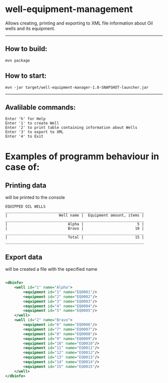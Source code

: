# well-equipment-management

Allows creating, printing and exporting to XML file information about Oil wells and its equipment.
<hr>

## How to build:

```text
mvn package
``` 

## How to start:

```text
mvn -jar target/well-equipment-manager-1.0-SNAPSHOT-launcher.jar
```

<hr>

## Avalilable commands:

```text
Enter 'h' for Help
Enter '1' to create Well
Enter '2' to print table containing information about Wells
Enter '3' to export to XML
Enter '4' to Exit
```

# Examples of programm behaviour in case of:

## __Printing data__

will be printed to the console

```text
EQUIPPED OIL WELLS
______________________________________________________________
|                       Well name |  Equipment amount, items |
______________________________________________________________
|                           Alpha |                        5 |
|                           Bravo |                       10 |
______________________________________________________________
|                           Total |                       15 |
______________________________________________________________
```

## __Export data__

will be created a file with the specified name

```xml

<dbinfo>
    <well id="1" name="Alpha">
        <equipment id="1" name="EQ0001"/>
        <equipment id="2" name="EQ0002"/>
        <equipment id="3" name="EQ0003"/>
        <equipment id="4" name="EQ0004"/>
        <equipment id="5" name="EQ0005"/>
    </well>
    <well id="2" name="Bravo">
        <equipment id="6" name="EQ0006"/>
        <equipment id="7" name="EQ0007"/>
        <equipment id="8" name="EQ0008"/>
        <equipment id="9" name="EQ0009"/>
        <equipment id="10" name="EQ0010"/>
        <equipment id="11" name="EQ0011"/>
        <equipment id="12" name="EQ0012"/>
        <equipment id="13" name="EQ0013"/>
        <equipment id="14" name="EQ0014"/>
        <equipment id="15" name="EQ0015"/>
    </well>
</dbinfo>
```
